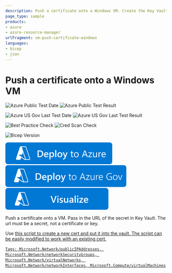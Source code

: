 ```yaml
---
description: Push a certificate onto a Windows VM. Create the Key Vault using the template at http&#58;//azure.microsoft.com/en-us/documentation/templates/101-create-key-vault
page_type: sample
products:
- azure
- azure-resource-manager
urlFragment: vm-push-certificate-windows
languages:
- bicep
- json
---
```

# Push a certificate onto a Windows VM

![Azure Public Test Date](https://azurequickstartsservice.blob.core.windows.net/badges/quickstarts/microsoft.compute/vm-push-certificate-windows/PublicLastTestDate.svg)
![Azure Public Test Result](https://azurequickstartsservice.blob.core.windows.net/badges/quickstarts/microsoft.compute/vm-push-certificate-windows/PublicDeployment.svg)

![Azure US Gov Last Test Date](https://azurequickstartsservice.blob.core.windows.net/badges/quickstarts/microsoft.compute/vm-push-certificate-windows/FairfaxLastTestDate.svg)
![Azure US Gov Last Test Result](https://azurequickstartsservice.blob.core.windows.net/badges/quickstarts/microsoft.compute/vm-push-certificate-windows/FairfaxDeployment.svg)

![Best Practice Check](https://azurequickstartsservice.blob.core.windows.net/badges/quickstarts/microsoft.compute/vm-push-certificate-windows/BestPracticeResult.svg)
![Cred Scan Check](https://azurequickstartsservice.blob.core.windows.net/badges/quickstarts/microsoft.compute/vm-push-certificate-windows/CredScanResult.svg)

![Bicep Version](https://azurequickstartsservice.blob.core.windows.net/badges/quickstarts/microsoft.compute/vm-push-certificate-windows/BicepVersion.svg)

[![Deploy To Azure](https://raw.githubusercontent.com/Azure/azure-quickstart-templates/master/1-CONTRIBUTION-GUIDE/images/deploytoazure.svg?sanitize=true)](https://portal.azure.com/#create/Microsoft.Template/uri/https%3A%2F%2Fraw.githubusercontent.com%2FAzure%2Fazure-quickstart-templates%2Fmaster%2Fquickstarts%2Fmicrosoft.compute%2Fvm-push-certificate-windows%2Fazuredeploy.json)
[![Deploy To Azure US Gov](https://raw.githubusercontent.com/Azure/azure-quickstart-templates/master/1-CONTRIBUTION-GUIDE/images/deploytoazuregov.svg?sanitize=true)](https://portal.azure.us/#create/Microsoft.Template/uri/https%3A%2F%2Fraw.githubusercontent.com%2FAzure%2Fazure-quickstart-templates%2Fmaster%2Fquickstarts%2Fmicrosoft.compute%2Fvm-push-certificate-windows%2Fazuredeploy.json)
[![Visualize](https://raw.githubusercontent.com/Azure/azure-quickstart-templates/master/1-CONTRIBUTION-GUIDE/images/visualizebutton.svg?sanitize=true)](http://armviz.io/#/?load=https%3A%2F%2Fraw.githubusercontent.com%2FAzure%2Fazure-quickstart-templates%2Fmaster%2Fquickstarts%2Fmicrosoft.compute%2Fvm-push-certificate-windows%2Fazuredeploy.json)

Push a certificate onto a VM. Pass in the URL of the secret in Key Vault.  The url must be a secret, not a certificate or key.

Use <a href="https://gist.github.com/bmoore-msft/425b79b7b7e226264554ec534b956a48">this script to create a new cert and put it into the vault.  The script can be easily modified to work with an existing cert.

`Tags: Microsoft.Network/publicIPAddresses, Microsoft.Network/networkSecurityGroups, Microsoft.Network/virtualNetworks, Microsoft.Network/networkInterfaces, Microsoft.Compute/virtualMachines`
